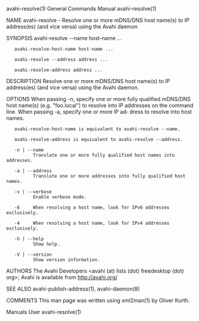 avahi-resolve(1)                        General Commands Manual                       avahi-resolve(1)

NAME
       avahi-resolve  -  Resolve  one or more mDNS/DNS host name(s) to IP address(es) (and vice versa)
       using the Avahi daemon

SYNOPSIS
       avahi-resolve --name host-name ...

       avahi-resolve-host-name host-name ...

       avahi-resolve --address address ...

       avahi-resolve-address address ...

DESCRIPTION
       Resolve one or more mDNS/DNS host name(s) to IP address(es) (and vice versa)  using  the  Avahi
       daemon.

OPTIONS
       When  passing  -n, specify one or more fully qualified mDNS/DNS host name(s) (e.g. "foo.local")
       to resolve into IP addresses on the command line. When passing -a, specify one or more  IP  ad‐
       dress to resolve into host names.

       avahi-resolve-host-name is equivalent to avahi-resolve --name.

       avahi-resolve-address is equivalent to avahi-resolve --address.

       -n | --name
              Translate one or more fully qualified host names into addresses.

       -a | --address
              Translate one or more addresses into fully qualified host names.

       -v | --verbose
              Enable verbose mode.

       -6     When resolving a host name, look for IPv6 addresses exclusively.

       -4     When resolving a host name, look for IPv4 addresses exclusively.

       -h | --help
              Show help.

       -V | --version
              Show version information.

AUTHORS
       The  Avahi  Developers  <avahi (at) lists (dot) freedesktop (dot) org>; Avahi is available from
       http://avahi.org/

SEE ALSO
       avahi-publish-address(1), avahi-daemon(8)

COMMENTS
       This man page was written using xml2man(1) by Oliver Kurth.

Manuals                                          User                                 avahi-resolve(1)
